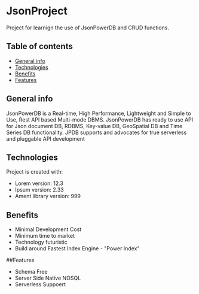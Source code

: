 # JsonProject
Project for learnign the use of JsonPowerDB and CRUD functions.
## Table of contents

* [General info](#general-info)
* [Technologies](#technologies)
* [Benefits](#benefits)
* [Features](#features)

## General info
JsonPowerDB is a Real-time, High Performance, Lightweight and Simple to Use, Rest API based Multi-mode DBMS. JsonPowerDB has ready to use API for Json document DB, RDBMS, Key-value DB, GeoSpatial DB and Time Series DB functionality. JPDB supports and advocates for true serverless and pluggable API development
	
## Technologies
Project is created with:
* Lorem version: 12.3
* Ipsum version: 2.33
* Ament library version: 999

## Benefits
* Minimal Development Cost
* Minimum time to market
* Technology futuristic
* Build around Fastest Index Engine - "Power Index"

##Features
* Schema Free
* Server Side Native NOSQL
* Serverless Suppoert



